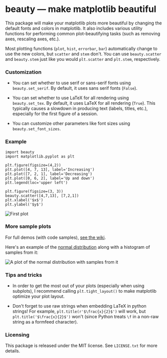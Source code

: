 # beauty — make matplotlib beautiful

This package will make your matplotlib plots more beautiful by changing
the default fonts and colors in matplotlib. It also includes various utility
functions for performing common plot-beautifying tasks (such as removing axes,
rescaling axes, etc.).

Most plotting functions (`plot`, `hist`, `errorbar`, `bar`) automatically change
to use the new colors, but `scatter` and `stem` don't. You can
use `beauty.scatter` and `beauty.stem` just like you would `plt.scatter` and
`plt.stem`, respectively.

### Customization
* You can set whether to use serif or sans-serif fonts using `beauty.set_serif`.
  By default, it uses sans serif fonts (`False`).

* You can set whether to use LaTeX for all rendering using `beauty.set_tex`.
  By default, it uses LaTeX for all rendering (`True`). This typically causes a slowdown
  in producing text (labels, titles, etc.), especially for the first figure of a
  session.

* You can customize other parameters like font sizes using `beauty.set_font_sizes`.

### Example
    import beauty
    import matplotlib.pyplot as plt

    plt.figure(figsize=(4,2))
    plt.plot([4, 7, 13], label='Increasing')
    plt.plot([7, 2, 1], label='Decreasing')
    plt.plot([0, 6, 2], label='Up and down')
    plt.legend(loc='upper left')

    plt.figure(figsize=(3, 3))
    beauty.scatter([4,7,13], [7,2,1])
    plt.xlabel('$x$')
    plt.ylabel('$y$')

![First plot](https://github.com/rameshvs/beauty/wiki/lineplots.png)

### More sample plots
For full demos (with code samples),
[see the wiki](https://github.com/rameshvs/beauty/wiki).

Here's an example of the
[normal distribution](http://en.wikipedia.org/wiki/Normal_distribution)
along with a histogram of samples from it:

![A plot of the normal distribution with samples from it](https://github.com/rameshvs/beauty/wiki/histogram.png)


### Tips and tricks
* In order to get the most out of your plots (especially when using subplots),
  I recommend calling `plt.tight_layout()` to make matplotlib optimize your
  plot layout.

* Don't forget to use raw strings when embedding LaTeX in python strings! For
  example, `plt.title(r'$\frac{x}{2}$')` will work, but
  `plt.title('$\frac{x}{2}$')` won't (since Python treats `\f` in a non-raw
  string as a formfeed character).

### Licensing

This package is released under the MIT license. See `LICENSE.txt` for more
details.

